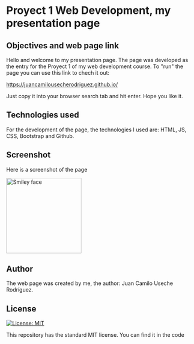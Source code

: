 # Proyect 1 Web Development, my presentation page

## Objectives and web page link

Hello and welcome to my presentation page. The page was developed as the entry for the Proyect 1 of my web development course. 
To "run" the page you can use this link to chech it out:

https://juancamilousecherodriguez.github.io/

Just copy it into your browser search tab and hit enter.
Hope you like it.

## Technologies used
For the development of the page, the technologies I used are: HTML, JS, CSS, Bootstrap and Github.
## Screenshot 
Here is a screenshot of the page

<img src="https://scontent.fbog3-1.fna.fbcdn.net/v/t1.0-9/40126155_2664156296943125_4848854172642050048_o.jpg?_nc_cat=0&oh=bec81a56bf7f8fc69c30070ec53fd593&oe=5BEFF192" alt="Smiley face" height="200" width="200">

## Author
The web page was created by me, the author: Juan Camilo Useche Rodríguez.

## License
[![License: MIT](https://img.shields.io/badge/License-MIT-yellow.svg)](https://opensource.org/licenses/MIT)

This repository has the standard MIT license. You can find it in the code
